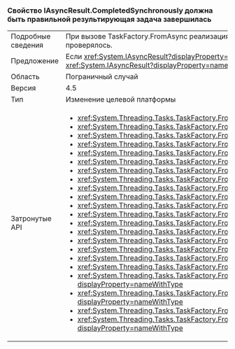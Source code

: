 ### <a name="iasyncresultcompletedsynchronously-property-must-be-correct-for-the-resulting-task-to-complete"></a>Свойство IAsyncResult.CompletedSynchronously должна быть правильной результирующая задача завершилась

|   |   |
|---|---|
|Подробные сведения|При вызове TaskFactory.FromAsync реализация <xref:System.IAsyncResult.CompletedSynchronously> свойство должна быть правильной результирующая задача завершилась. То есть свойство должно возвращать значение true, если (и только если) реализация завершилась синхронно. Раньше свойство не проверялось.|
|Предложение|Если <xref:System.IAsyncResult?displayProperty=name> реализации правильно возвращают true для <xref:System.IAsyncResult.CompletedSynchronously?displayProperty=name> свойства только тогда, когда задача завершилась синхронно, то будет наблюдаться без разрыва. Пользователи должны проверить <xref:System.IAsyncResult?displayProperty=name> реализации они владеют (если таковые имеются), чтобы убедиться, что они правильно оценить, выполнен ли задача завершена синхронно или нет.|
|Область|Пограничный случай|
|Версия|4.5|
|Тип|Изменение целевой платформы|
|Затронутые API|<ul><li><xref:System.Threading.Tasks.TaskFactory.FromAsync(System.IAsyncResult,System.Action{System.IAsyncResult})?displayProperty=nameWithType></li><li><xref:System.Threading.Tasks.TaskFactory.FromAsync(System.IAsyncResult,System.Action{System.IAsyncResult},System.Threading.Tasks.TaskCreationOptions)?displayProperty=nameWithType></li><li><xref:System.Threading.Tasks.TaskFactory.FromAsync(System.IAsyncResult,System.Action{System.IAsyncResult},System.Threading.Tasks.TaskCreationOptions,System.Threading.Tasks.TaskScheduler)?displayProperty=nameWithType></li><li><xref:System.Threading.Tasks.TaskFactory.FromAsync%60%601(System.IAsyncResult,System.Func{System.IAsyncResult,%60%600})?displayProperty=nameWithType></li><li><xref:System.Threading.Tasks.TaskFactory.FromAsync(System.Func{System.AsyncCallback,System.Object,System.IAsyncResult},System.Action{System.IAsyncResult},System.Object)?displayProperty=nameWithType></li><li><xref:System.Threading.Tasks.TaskFactory.FromAsync(System.Func{System.AsyncCallback,System.Object,System.IAsyncResult},System.Action{System.IAsyncResult},System.Object,System.Threading.Tasks.TaskCreationOptions)?displayProperty=nameWithType></li><li><xref:System.Threading.Tasks.TaskFactory.FromAsync%60%601(System.Func{%60%600,System.AsyncCallback,System.Object,System.IAsyncResult},System.Action{System.IAsyncResult},%60%600,System.Object)?displayProperty=nameWithType></li><li><xref:System.Threading.Tasks.TaskFactory.FromAsync%60%601(System.Func{%60%600,System.AsyncCallback,System.Object,System.IAsyncResult},System.Action{System.IAsyncResult},%60%600,System.Object,System.Threading.Tasks.TaskCreationOptions)?displayProperty=nameWithType></li><li><xref:System.Threading.Tasks.TaskFactory.FromAsync%60%601(System.Func{System.AsyncCallback,System.Object,System.IAsyncResult},System.Func{System.IAsyncResult,%60%600},System.Object)?displayProperty=nameWithType></li><li><xref:System.Threading.Tasks.TaskFactory.FromAsync%60%601(System.Func{System.AsyncCallback,System.Object,System.IAsyncResult},System.Func{System.IAsyncResult,%60%600},System.Object,System.Threading.Tasks.TaskCreationOptions)?displayProperty=nameWithType></li><li><xref:System.Threading.Tasks.TaskFactory.FromAsync%60%601(System.IAsyncResult,System.Func{System.IAsyncResult,%60%600},System.Threading.Tasks.TaskCreationOptions)?displayProperty=nameWithType></li><li><xref:System.Threading.Tasks.TaskFactory.FromAsync%60%601(System.IAsyncResult,System.Func{System.IAsyncResult,%60%600},System.Threading.Tasks.TaskCreationOptions,System.Threading.Tasks.TaskScheduler)?displayProperty=nameWithType></li><li><xref:System.Threading.Tasks.TaskFactory.FromAsync%60%602(System.Func{%60%600,%60%601,System.AsyncCallback,System.Object,System.IAsyncResult},System.Action{System.IAsyncResult},%60%600,%60%601,System.Object)?displayProperty=nameWithType></li><li><xref:System.Threading.Tasks.TaskFactory.FromAsync%60%602(System.Func{%60%600,%60%601,System.AsyncCallback,System.Object,System.IAsyncResult},System.Action{System.IAsyncResult},%60%600,%60%601,System.Object,System.Threading.Tasks.TaskCreationOptions)?displayProperty=nameWithType></li><li><xref:System.Threading.Tasks.TaskFactory.FromAsync%60%602(System.Func{%60%600,System.AsyncCallback,System.Object,System.IAsyncResult},System.Func{System.IAsyncResult,%60%601},%60%600,System.Object)?displayProperty=nameWithType></li><li><xref:System.Threading.Tasks.TaskFactory.FromAsync%60%602(System.Func{%60%600,System.AsyncCallback,System.Object,System.IAsyncResult},System.Func{System.IAsyncResult,%60%601},%60%600,System.Object,System.Threading.Tasks.TaskCreationOptions)?displayProperty=nameWithType></li><li><xref:System.Threading.Tasks.TaskFactory.FromAsync%60%603(System.Func{%60%600,%60%601,System.AsyncCallback,System.Object,System.IAsyncResult},System.Func{System.IAsyncResult,%60%602},%60%600,%60%601,System.Object)?displayProperty=nameWithType></li><li><xref:System.Threading.Tasks.TaskFactory.FromAsync%60%603(System.Func{%60%600,%60%601,%60%602,System.AsyncCallback,System.Object,System.IAsyncResult},System.Action{System.IAsyncResult},%60%600,%60%601,%60%602,System.Object)?displayProperty=nameWithType></li><li><xref:System.Threading.Tasks.TaskFactory.FromAsync%60%603(System.Func{%60%600,%60%601,%60%602,System.AsyncCallback,System.Object,System.IAsyncResult},System.Action{System.IAsyncResult},%60%600,%60%601,%60%602,System.Object,System.Threading.Tasks.TaskCreationOptions)?displayProperty=nameWithType></li><li><xref:System.Threading.Tasks.TaskFactory.FromAsync%60%603(System.Func{%60%600,%60%601,System.AsyncCallback,System.Object,System.IAsyncResult},System.Func{System.IAsyncResult,%60%602},%60%600,%60%601,System.Object,System.Threading.Tasks.TaskCreationOptions)?displayProperty=nameWithType></li><li><xref:System.Threading.Tasks.TaskFactory.FromAsync%60%604(System.Func{%60%600,%60%601,%60%602,System.AsyncCallback,System.Object,System.IAsyncResult},System.Func{System.IAsyncResult,%60%603},%60%600,%60%601,%60%602,System.Object)?displayProperty=nameWithType></li><li><xref:System.Threading.Tasks.TaskFactory.FromAsync%60%604(System.Func{%60%600,%60%601,%60%602,System.AsyncCallback,System.Object,System.IAsyncResult},System.Func{System.IAsyncResult,%60%603},%60%600,%60%601,%60%602,System.Object,System.Threading.Tasks.TaskCreationOptions)?displayProperty=nameWithType></li></ul>|

